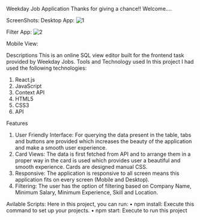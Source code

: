 Weekday Job Application
Thanks for giving a chance!! Welcome....

ScreenShots: 
Desktop App:
![1](https://github.com/pandeyshubham182000/weekday/assets/95274812/ae600959-3d14-41d0-b310-3a0557f62bc1)

Filter App:
![2](https://github.com/pandeyshubham182000/weekday/assets/95274812/aa86539e-6c8e-44c9-8131-517b2ca0e099)

Mobile View: 


Descriptions
This is an online SQL view editor built for the frontend task provided by Weekday Jobs.
Tools and Technology used
In this project I had used the following technologies:
1.	React.js 
2.	JavaScript
3.	Context API
4.	HTML5
5.	CSS3
6.	API
   
Features
1.	User Friendly Interface: For querying the data present in the table, tabs and buttons are provided which increases the beauty of the application and make a smooth user experience.
2.	Card Views: The data is first fetched from API and to arrange them in a proper way in the card is used which provides user a beautiful and smooth experience. Cards are designed manual CSS.
3.	Responsive: The application is responsive to all screen means this application fits on every screen (Mobile and Desktop).
4.	Filtering: The user has the option of filtering based on Company Name, Minimum Salary, Minimum Experience, Skill and Location.

   
Avilable Scripts:
Here in this project, you can run:
•	npm install: Execute this command to set up your projects.
•	npm start: Execute to run this project
